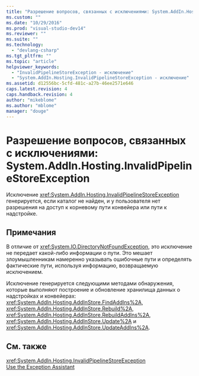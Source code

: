 ```yaml
---
title: "Разрешение вопросов, связанных с исключениями: System.AddIn.Hosting.InvalidPipelineStoreException | Microsoft Docs"
ms.custom: ""
ms.date: "10/29/2016"
ms.prod: "visual-studio-dev14"
ms.reviewer: ""
ms.suite: ""
ms.technology: 
  - "devlang-csharp"
ms.tgt_pltfrm: ""
ms.topic: "article"
helpviewer_keywords: 
  - "InvalidPipelineStoreException - исключение"
  - "System.AddIn.Hosting.InvalidPipelineStoreException - исключение"
ms.assetid: d12556bc-5cfd-481c-a27b-46ee2571e646
caps.latest.revision: 4
caps.handback.revision: 4
author: "mikeblome"
ms.author: "mblome"
manager: "douge"
---
```

# Разрешение вопросов, связанных с исключениями: System.AddIn.Hosting.InvalidPipelineStoreException
Исключение <xref:System.AddIn.Hosting.InvalidPipelineStoreException> генерируется, если каталог не найден, и у пользователя нет разрешения на доступ к корневому пути конвейера или пути к надстройке.  
  
## Примечания  
 В отличие от <xref:System.IO.DirectoryNotFoundException>, это исключение не передает какой\-либо информации о пути. Это мешает злоумышленникам намеренно указывать ошибочные пути и определять фактические пути, используя информацию, возвращаемую исключением.  
  
 Исключение генерируется следующими методами обнаружения, которые выполняют построение и обновление хранилища данных о надстройках и конвейерах: <xref:System.AddIn.Hosting.AddInStore.FindAddIns%2A>, <xref:System.AddIn.Hosting.AddInStore.Rebuild%2A>, <xref:System.AddIn.Hosting.AddInStore.RebuildAddIns%2A>, <xref:System.AddIn.Hosting.AddInStore.Update%2A> и <xref:System.AddIn.Hosting.AddInStore.UpdateAddIns%2A>.  
  
## См. также  
 <xref:System.AddIn.Hosting.InvalidPipelineStoreException>   
 [Use the Exception Assistant](../Topic/How%20to:%20Use%20the%20Exception%20Assistant.md)